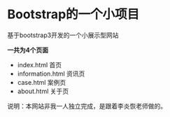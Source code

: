 # Bootstrap的一个小项目

基于bootstrap3开发的一个小展示型网站

**一共为4个页面**

- index.html		首页
- information.html	资讯页
- case.html			案例页
- about.html		关于页

说明：本网站非我一人独立完成，是跟着李炎恢老师做的。
